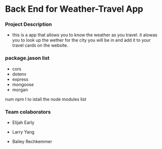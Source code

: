 # Back End for Weather-Travel App

### Project Description

- this is a app that allows you to know the weather as you travel. it alowas you to look up the wether for the city you will be in and add it to your travel cards on the website.

### package.jason list

- cors
- dotenv 
- express
- mongoose
- morgan

num npm I to istall the node modules list

### Team colaborators 

- Elijah Early

- Larry Yang

- Bailey Rechkemmer

